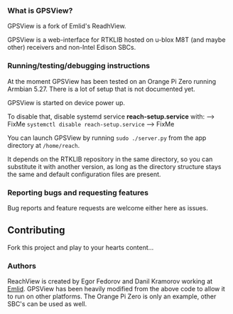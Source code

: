 ### What is GPSView?

GPSView is a fork of Emlid's ReadhView.

GPSView is a web-interface for RTKLIB hosted on u-blox M8T (and maybe other) receivers and non-Intel Edison SBCs.

### Running/testing/debugging instructions

At the moment GPSView has been tested on an Orange Pi Zero running Armbian 5.27. There is a lot of setup that is not documented yet.

GPSView is started on device power up.

To disable that, disable systemd service **reach-setup.service** with:  --> FixMe
`systemctl disable reach-setup.service` --> FixMe

You can launch GPSView by running `sudo ./server.py` from the app directory at `/home/reach`.

It depends on the RTKLIB repository in the same directory, so you can substitute it with another version, as long as the directory structure stays the same and default configuration files are present.

### Reporting bugs and requesting features

Bug reports and feature requests are welcome either here as issues.

## Contributing

Fork this project and play to your hearts content...

### Authors

ReachView is created by Egor Fedorov and Danil Kramorov working at [Emlid](https://emlid.com/).
GPSView has been heavily modified from the above code to allow it to run on other platforms. The Orange Pi Zero is only an example, other SBC's can be used as well.